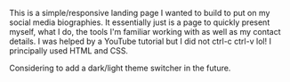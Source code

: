 This is a simple/responsive landing page I wanted to build to put on my social media biographies. It essentially just is a page to quickly present myself, what I do, the tools I'm familiar working with as well as my contact details. I was helped by a YouTube tutorial but I did not ctrl-c ctrl-v lol! I principally used HTML and CSS.

Considering to add a dark/light theme switcher in the future.